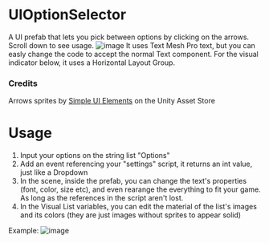 # UIOptionSelector
A UI prefab that lets you pick between options by clicking on the arrows. Scroll down to see usage.
![image](https://github.com/Klausbdl/UIOptionSelector/assets/43257834/1cb7a60a-d937-49a6-afe5-6e27708c1c92)
It uses Text Mesh Pro text, but you can easly change the code to accept the normal Text component.
For the visual indicator below, it uses a Horizontal Layout Group.


### Credits
Arrows sprites by <a href="https://assetstore.unity.com/packages/2d/gui/icons/simple-ui-elements-53276">Simple UI Elements</a> on the Unity Asset Store

# Usage
1) Input your options on the string list "Options"
2) Add an event referencing your "settings" script, it returns an int value, just like a Dropdown
3) In the scene, inside the prefab, you can change the text's properties (font, color, size etc), and even rearange the everything to fit your game. As long as the references in the script aren't lost.
4) In the Visual List variables, you can edit the material of the list's images and its colors (they are just images without sprites to appear solid)

Example:
![image](https://github.com/Klausbdl/UIOptionSelector/assets/43257834/6658803d-e630-4b29-8430-acf03055a755)
